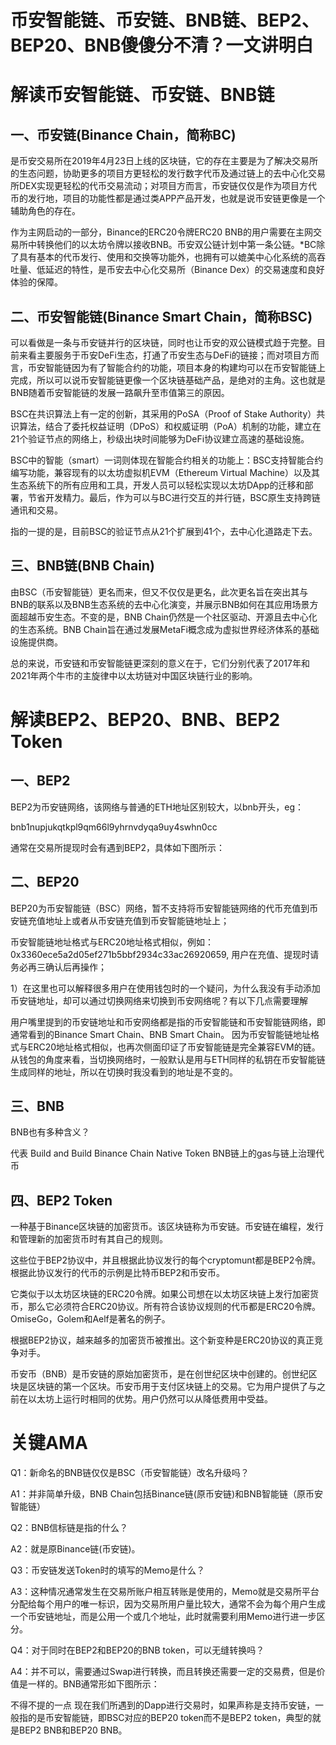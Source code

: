 # 币安智能链、币安链、BNB链、BEP2、BEP20、BNB傻傻分不清？一文讲明白

# 解读币安智能链、币安链、BNB链

## 一、币安链(Binance Chain，简称BC)
是币安交易所在2019年4月23日上线的区块链，它的存在主要是为了解决交易所的生态问题，协助更多的项目方更轻松的发行数字代币及通过链上的去中心化交易所DEX实现更轻松的代币交易流动；对项目方而言，币安链仅仅是作为项目方代币的发行地，项目的功能性都是通过类APP产品开发，也就是说币安链更像是一个辅助角色的存在。

作为主网启动的一部分，Binance的ERC20令牌ERC20 BNB的用户需要在主网交易所中转换他们的以太坊令牌以接收BNB。币安双公链计划中第一条公链。*BC除了具有基本的代币发行、使用和交换等功能外，也拥有可以媲美中心化系统的高吞吐量、低延迟的特性，是币安去中心化交易所（Binance Dex）的交易速度和良好体验的保障。

## 二、币安智能链(Binance Smart Chain，简称BSC)
可以看做是一条与币安链并行的区块链，同时也让币安的双公链模式趋于完整。目前来看主要服务于币安DeFi生态，打通了币安生态与DeFi的链接；而对项目方而言，币安智能链因为有了智能合约的功能，项目本身的构建均可以在币安智能链上完成，所以可以说币安智能链更像一个区块链基础产品，是绝对的主角。这也就是BNB随着币安智能链的发展一路飙升至市值第三的原因。

BSC在共识算法上有一定的创新，其采用的PoSA（Proof of Stake Authority）共识算法，结合了委托权益证明（DPoS）和权威证明（PoA）机制的功能，建立在21个验证节点的网络上，秒级出块时间能够为DeFi协议建立高速的基础设施。

BSC中的智能（smart）一词则体现在智能合约相关的功能上：BSC支持智能合约编写功能，兼容现有的以太坊虚拟机EVM（Ethereum Virtual Machine）以及其生态系统下的所有应用和工具，开发人员可以轻松实现以太坊DApp的迁移和部署，节省开发精力。最后，作为可以与BC进行交互的并行链，BSC原生支持跨链通讯和交易。

指的一提的是，目前BSC的验证节点从21个扩展到41个，去中心化道路走下去。

## 三、BNB链(BNB Chain)
由BSC（币安智能链）更名而来，但又不仅仅是更名，此次更名旨在突出其与BNB的联系以及BNB生态系统的去中心化演变，并展示BNB如何在其应用场景方面超越币安生态。不变的是，BNB Chain仍然是一个社区驱动、开源且去中心化的生态系统。BNB Chain旨在通过发展MetaFi概念成为虚拟世界经济体系的基础设施提供商。

总的来说，币安链和币安智能链更深刻的意义在于，它们分别代表了2017年和2021年两个牛市的主旋律中以太坊链对中国区块链行业的影响。

# 解读BEP2、BEP20、BNB、BEP2 Token
## 一、BEP2
BEP2为币安链网络，该网络与普通的ETH地址区别较大，以bnb开头，eg：

bnb1nupjukqtkpl9qm66l9yhrnvdyqa9uy4swhn0cc

通常在交易所提现时会有遇到BEP2，具体如下图所示：



## 二、BEP20
BEP20为币安智能链（BSC）网络，暂不支持将币安智能链网络的代币充值到币安链充值地址上或者从币安链充值到币安智能链地址上；

币安智能链地址格式与ERC20地址格式相似，例如：0x3360ece5a2d05ef271b5bbf2934c33ac26920659, 用户在充值、提现时请务必再三确认后再操作；

1）在这里也可以解释很多用户在使用钱包时的一个疑问，为什么我没有手动添加币安链地址，却可以通过切换网络来切换到币安网络呢？有以下几点需要理解

用户嘴里提到的币安链地址和币安网络都是指的币安智能链和币安智能链网络，即通常看到的Binance Smart Chain、BNB Smart Chain。
因为币安智能链地址格式与ERC20地址格式相似，也再次侧面印证了币安智能链是完全兼容EVM的链。
从钱包的角度来看，当切换网络时，一般默认是用与ETH同样的私钥在币安智能链生成同样的地址，所以在切换时我没看到的地址是不变的。
## 三、BNB
BNB也有多种含义？

代表 Build and Build
Binance Chain Native Token
BNB链上的gas与链上治理代币

## 四、BEP2 Token
一种基于Binance区块链的加密货币。该区块链称为币安链。币安链在编程，发行和管理新的加密货币时有其自己的规则。

这些位于BEP2协议中，并且根据此协议发行的每个cryptomunt都是BEP2令牌。根据此协议发行的代币的示例是比特币BEP2和币安币。

它类似于以太坊区块链的ERC20令牌。如果公司想在以太坊区块链上发行加密货币，那么它必须符合ERC20协议。所有符合该协议规则的代币都是ERC20令牌。 OmiseGo，Golem和Aelf是著名的例子。

根据BEP2协议，越来越多的加密货币被推出。这个新变种是ERC20协议的真正竞争对手。

币安币（BNB）是币安链的原始加密货币，是在创世纪区块中创建的。创世纪区块是区块链的第一个区块。币安币用于支付区块链上的交易。它为用户提供了与之前在以太坊上运行时相同的优势。用户仍然可以从降低费用中受益。

# 关键AMA
Q1：新命名的BNB链仅仅是BSC（币安智能链）改名升级吗？

A1：并非简单升级，BNB Chain包括Binance链(原币安链)和BNB智能链（原币安智能链）

Q2：BNB信标链是指的什么？

A2：就是原Binance链(币安链)。

Q3：币安链发送Token时的填写的Memo是什么？

A3：这种情况通常发生在交易所账户相互转账是使用的，Memo就是交易所平台分配给每个用户的唯一标识，因为交易所用户量比较大，通常不会为每个用户生成一个币安链地址，而是公用一个或几个地址，此时就需要利用Memo进行进一步区分。

Q4：对于同时在BEP2和BEP20的BNB token，可以无缝转换吗？

A4：并不可以，需要通过Swap进行转换，而且转换还需要一定的交易费，但是价值是一样的。BNB通常形如下图所示：



不得不提的一点
现在我们所遇到的Dapp进行交易时，如果声称是支持币安链，一般指的是币安智能链，即BSC对应的BEP20 token而不是BEP2 token，典型的就是BEP2 BNB和BEP20 BNB。

